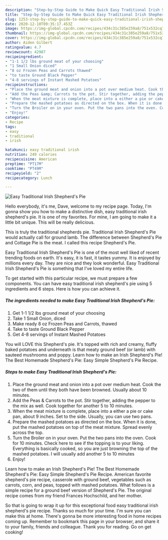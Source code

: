 ```yaml
---
description: "Step-by-Step Guide to Make Quick Easy Traditional Irish Shepherd&amp;#39;s Pie"
title: "Step-by-Step Guide to Make Quick Easy Traditional Irish Shepherd&amp;#39;s Pie"
slug: 1253-step-by-step-guide-to-make-quick-easy-traditional-irish-shepherd-and-39-s-pie
date: 2020-12-10T09:35:17.453Z
image: https://img-global.cpcdn.com/recipes/434c31c385e259a8/751x532cq70/easy-traditional-irish-shepherds-pie-recipe-main-photo.jpg
thumbnail: https://img-global.cpcdn.com/recipes/434c31c385e259a8/751x532cq70/easy-traditional-irish-shepherds-pie-recipe-main-photo.jpg
cover: https://img-global.cpcdn.com/recipes/434c31c385e259a8/751x532cq70/easy-traditional-irish-shepherds-pie-recipe-main-photo.jpg
author: Aiden Gilbert
ratingvalue: 4.7
reviewcount: 42987
recipeingredient:
- "1-1 1/2 lbs ground meat of your choosing"
- "1 Small Onion diced"
- "8 oz Frozen Peas and Carrots thawed"
- "to taste Ground Black Pepper"
- "4-8 servings of Instant Mashed Potatoes"
recipeinstructions:
- "Place the ground meat and onion into a pot over medium heat. Cook the two of them until they both have been browned. Usually about 10 minutes."
- "Add the Peas &amp; Carrots to the pot. Stir together, adding the pepper to the mix as well. Cook together for another 5 to 10 minutes."
- "When the meat mixture is complete, place into a either a pie or cake pan, about 9 inches. Set to the side. Usually, you can use two pans."
- "Prepare the mashed potatoes as directed on the box. When it is done, put the mashed potatoes on top of the meat mixture. Spread evenly across the top."
- "Turn the Broiler on in your oven. Put the two pans into the oven. Cook for 10 minutes. Check here to see if the topping is to your liking. Everything is basically cooked, so you are just browning the top of the mashed potatoes. I will usually add another 5 to 10 minutes"
- "Enjoy!"
categories:
- Recipe
tags:
- easy
- traditional
- irish

katakunci: easy traditional irish 
nutrition: 249 calories
recipecuisine: American
preptime: "PT17M"
cooktime: "PT49M"
recipeyield: "2"
recipecategory: Lunch

---
```



![Easy Traditional Irish Shepherd&#39;s Pie](https://img-global.cpcdn.com/recipes/434c31c385e259a8/751x532cq70/easy-traditional-irish-shepherds-pie-recipe-main-photo.jpg)

Hello everybody, it's me, Dave, welcome to my recipe page. Today, I'm gonna show you how to make a distinctive dish, easy traditional irish shepherd&#39;s pie. It is one of my favorites. For mine, I am going to make it a little bit unique. This will be really delicious.

This is truly the traditional shepherds pie. Traditional Irish Shepherd&#39;s Pie would actually call for ground lamb. The difference between Shepherd&#39;s Pie and Cottage Pie is the meat. I called this recipe Shepherd&#39;s Pie.

Easy Traditional Irish Shepherd&#39;s Pie is one of the most well liked of recent trending foods on earth. It's easy, it is fast, it tastes yummy. It is enjoyed by millions every day. They are nice and they look wonderful. Easy Traditional Irish Shepherd&#39;s Pie is something that I've loved my entire life.


To get started with this particular recipe, we must prepare a few components. You can have easy traditional irish shepherd&#39;s pie using 5 ingredients and 6 steps. Here is how you can achieve it.

<!--inarticleads1-->

##### The ingredients needed to make Easy Traditional Irish Shepherd&#39;s Pie:

1. Get 1-1 1/2 lbs ground meat of your choosing
1. Take 1 Small Onion, diced
1. Make ready 8 oz Frozen Peas and Carrots, thawed
1. Take to taste Ground Black Pepper
1. Get 4-8 servings of Instant Mashed Potatoes


You will LOVE this Shepherd&#39;s pie. It&#39;s topped with rich and creamy, fluffy baked potatoes and underneath is that meaty ground beef (or lamb) with sauteed mushrooms and poppy. Learn how to make an Irish Shepherd&#39;s Pie! The Best Homemade Shepherd&#39;s Pie: Easy Simple Shepherd&#39;s Pie Recipe. 

<!--inarticleads2-->

##### Steps to make Easy Traditional Irish Shepherd&#39;s Pie:

1. Place the ground meat and onion into a pot over medium heat. Cook the two of them until they both have been browned. Usually about 10 minutes.
1. Add the Peas &amp; Carrots to the pot. Stir together, adding the pepper to the mix as well. Cook together for another 5 to 10 minutes.
1. When the meat mixture is complete, place into a either a pie or cake pan, about 9 inches. Set to the side. Usually, you can use two pans.
1. Prepare the mashed potatoes as directed on the box. When it is done, put the mashed potatoes on top of the meat mixture. Spread evenly across the top.
1. Turn the Broiler on in your oven. Put the two pans into the oven. Cook for 10 minutes. Check here to see if the topping is to your liking. Everything is basically cooked, so you are just browning the top of the mashed potatoes. I will usually add another 5 to 10 minutes
1. Enjoy!


Learn how to make an Irish Shepherd&#39;s Pie! The Best Homemade Shepherd&#39;s Pie: Easy Simple Shepherd&#39;s Pie Recipe. American favorite shepherd&#39;s pie recipe, casserole with ground beef, vegetables such as carrots, corn, and peas, topped with mashed potatoes. What follows is a simple recipe for a ground beef version of Shepherd&#39;s Pie. The original recipe comes from my friend Frances Hochschild, and her mother. 

So that is going to wrap it up for this exceptional food easy traditional irish shepherd&#39;s pie recipe. Thanks so much for your time. I'm sure you can make this at home. There's gonna be more interesting food in home recipes coming up. Remember to bookmark this page in your browser, and share it to your family, friends and colleague. Thank you for reading. Go on get cooking!
